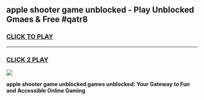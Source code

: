 
## apple shooter game unblocked - Play Unblocked Gmaes & Free #qatr8
<h3>
<a href="https://news.freeplayer.one?title=apple_shooter_game_unblocked&ref=03M">CLICK TO PLAY</a></h3>
<hr>

<h3>
<a href="https://news.freeplayer.one?title=apple_shooter_game_unblocked&ref=03M">CLICK 2 PLAY</a>
  
</h3>

<a href="https://news.freeplayer.one?title=apple_shooter_game_unblocked&ref=03M"><img src="https://clearcache.store/games.png"></a>


**apple shooter game unblocked games unblocked: Your Gateway to Fun and Accessible Online Gaming**
